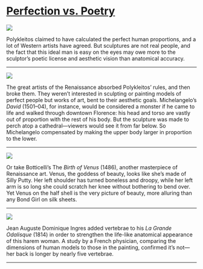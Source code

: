 # [Perfection vs. Poetry](http://artstories.artsmia.org/#/stories/817)

![](http://cdn.dx.artsmia.org/thumbs/tn_mia_4000940.jpg)

Polykleitos claimed to have calculated the perfect human proportions, and a lot of Western artists have agreed. But sculptures are not real people, and the fact that this ideal man is easy on the eyes may owe more to the sculptor’s poetic license and aesthetic vision than anatomical accuracy.  

---

![](http://cdn.dx.artsmia.org/thumbs/tn_2014_TDX_MIAArtStories_132.jpg)

The great artists of the Renaissance absorbed Polykleitos’ rules, and then broke them. They weren’t interested in sculpting or painting models of perfect people but works of art, bent to their aesthetic goals. Michelangelo’s *David* (1501–04), for instance, would be considered a monster if he came to life and walked through downtown Florence: his head and torso are vastly out of proportion with the rest of his body. But the sculpture was made to perch atop a cathedral—viewers would see it from far below. So Michelangelo compensated by making the upper body larger in proportion to the lower.  

---

![](http://cdn.dx.artsmia.org/thumbs/tn_2014_TDX_MIAArtStories_122.jpg)

Or take Botticelli’s The *Birth of Venus* (1486), another masterpiece of Renaissance art. Venus, the goddess of beauty, looks like she’s made of Silly Putty. Her left shoulder has turned boneless and droopy, while her left arm is so long she could scratch her knee without bothering to bend over. Yet Venus on the half shell is the very picture of beauty, more alluring than any Bond Girl on silk sheets.

---

![](http://cdn.dx.artsmia.org/thumbs/tn_2014_TDX_MIAArtStories_141.jpg)

Jean Auguste Dominique Ingres added vertebrae to his *La Grande Odalisque* (1814) in order to strengthen the life-like anatomical appearance of this harem woman. A study by a French physician, comparing the dimensions of human models to those in the painting, confirmed it’s not—her back is longer by nearly five vertebrae.

---

